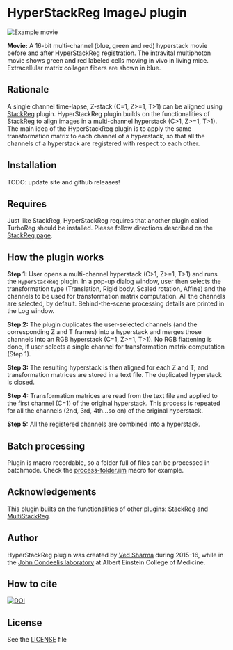 # HyperStackReg ImageJ plugin

<img src="https://github.com/ved-sharma/HyperStackReg/blob/master/Data/Example_hyperstack-before_and_after.gif" alt="Example movie">

**Movie:** A 16-bit multi-channel (blue, green and red) hyperstack movie before
and after HyperStackReg registration. The intravital multiphoton movie shows
green and red labeled cells moving in vivo in living mice. Extracellular matrix
collagen fibers are shown in blue.

## Rationale

A single channel time-lapse, Z-stack (C=1, Z>=1, T>1) can be aligned using
[StackReg][stackreg] plugin. HyperStackReg plugin builds on the functionalities
of StackReg to align images in a multi-channel hyperstack (C>1, Z>=1, T>1). The
main idea of the HyperStackReg plugin is to apply the same transformation matrix
to each channel of a hyperstack, so that all the channels of a hyperstack are
registered with respect to each other.

## Installation

TODO: update site and github releases!

## Requires

Just like StackReg, HyperStackReg requires that another plugin called TurboReg
should be installed. Please follow directions described on the
[StackReg page][stackreg].

## How the plugin works

**Step 1:** User opens a multi-channel hyperstack (C>1, Z>=1, T>1) and runs the
`HyperStackReg` plugin. In a pop-up dialog window, user then selects the
transformation type (Translation, Rigid body, Scaled rotation, Affine) and the
channels to be used for transformation matrix computation. All the channels are
selected, by default. Behind-the-scene processing details are printed in the Log
window.

**Step 2:** The plugin duplicates the user-selected channels (and the
corresponding Z and T frames) into a hyperstack and merges those channels into
an RGB hyperstack (C=1, Z>=1, T>1). No RGB flattening is done, if user selects a
single channel for transformation matrix computation (Step 1).

**Step 3:** The resulting hyperstack is then aligned for each Z and T; and
transformation matrices are stored in a text file. The duplicated hyperstack is
closed.

**Step 4:** Transformation matrices are read from the text file and applied to
the first channel (C=1) of the original hyperstack. This process is repeated for
all the channels (2nd, 3rd, 4th...so on) of the original hyperstack.

**Step 5:** All the registered channels are combined into a hyperstack.

## Batch processing

Plugin is macro recordable, so a folder full of files can be processed in
batchmode. Check the [process-folder.ijm][macro] macro for example.

## Acknowledgements

This plugin builts on the functionalities of other plugins: [StackReg][stackreg]
and [MultiStackReg][multisr].

## Author

HyperStackReg plugin was created by [Ved Sharma][ved] during 2015-16, while in
the [John Condeelis laboratory][condeelis_lab] at Albert Einstein College of
Medicine.

## How to cite

[![DOI](https://zenodo.org/badge/DOI/10.5281/zenodo.2252521.svg)](https://doi.org/10.5281/zenodo.2252521)

## License

See the [LICENSE](LICENSE) file


[stackreg]: http://bigwww.epfl.ch/thevenaz/stackreg/
[multisr]: http://bradbusse.net/downloads.html
[macro]: extra/scripts/process-folder.ijm
[condeelis_lab]: https://www.einstein.yu.edu/labs/john-condeelis
[ved]: mailto:vedsharma@gmail.com